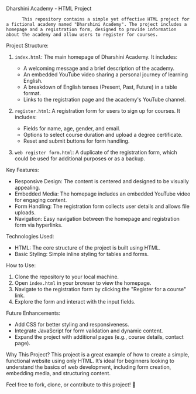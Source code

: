  Dharshini Academy - HTML Project

          This repository contains a simple yet effective HTML project for a fictional academy named "Dharshini Academy". The project includes a homepage and a registration form, designed to provide information about the academy and allow users to register for courses.

Project Structure:
1. `index.html`: The main homepage of Dharshini Academy.
    It includes:
   - A welcoming message and a brief description of the academy.
   - An embedded YouTube video sharing a personal journey of learning English.
   - A breakdown of English tenses (Present, Past, Future) in a table format.
   - Links to the registration page and the academy's YouTube channel.
   
2. `register.html`: A registration form for users to sign up for courses.
    It includes:
   - Fields for name, age, gender, and email.
   - Options to select course duration and upload a degree certificate.
   - Reset and submit buttons for form handling.

3. `web register form.html`: A duplicate of the registration form, which could be used for additional purposes or as a backup.

Key Features:
- Responsive Design: The content is centered and designed to be visually appealing.
- Embedded Media: The homepage includes an embedded YouTube video for engaging content.
- Form Handling: The registration form collects user details and allows file uploads.
- Navigation: Easy navigation between the homepage and registration form via hyperlinks.

Technologies Used:
- HTML: The core structure of the project is built using HTML.
- Basic Styling: Simple inline styling for tables and forms.

How to Use:
1. Clone the repository to your local machine.
2. Open `index.html` in your browser to view the homepage.
3. Navigate to the registration form by clicking the "Register for a course" link.
4. Explore the form and interact with the input fields.

Future Enhancements:
- Add CSS for better styling and responsiveness.
- Integrate JavaScript for form validation and dynamic content.
- Expand the project with additional pages (e.g., course details, contact page).

Why This Project?
     This project is a great example of how to create a simple, functional website using only HTML. It’s ideal for beginners looking to understand the basics of web development, including form creation, embedding media, and structuring content.

Feel free to fork, clone, or contribute to this project! 🚀
